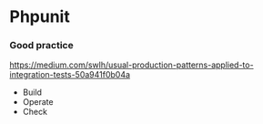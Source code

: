 # Phpunit 

### Good practice
https://medium.com/swlh/usual-production-patterns-applied-to-integration-tests-50a941f0b04a

* Build
* Operate
* Check